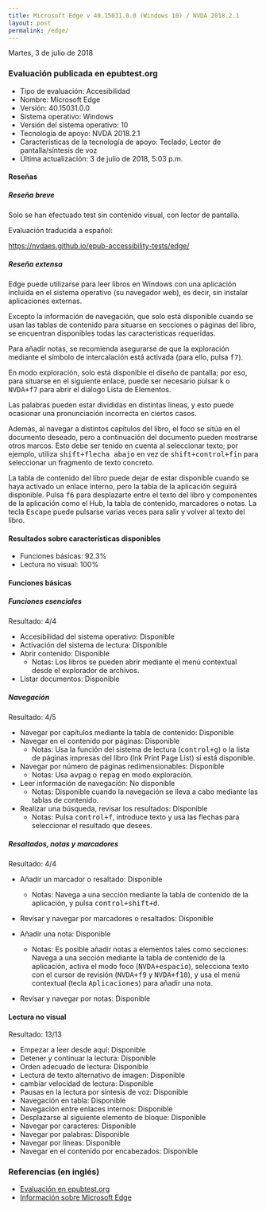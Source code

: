 ```yaml
---
title: Microsoft Edge v 40.15031.0.0 (Windows 10) / NVDA 2018.2.1
layout: post
permalink: /edge/
---
```


<footer>Martes, 3 de julio de 2018</footer>

###  Evaluación publicada en epubtest.org ###

- Tipo de evaluación: Accesibilidad
- Nombre: Microsoft Edge
- Versión: 40.15031.0.0
- Sistema operativo: Windows
- Versión del sistema operativo: 10
- Tecnología de apoyo: NVDA 2018.2.1
- Características de la tecnología de apoyo: Teclado, Lector de pantalla/síntesis de voz
- Última actualización: 3 de julio de 2018, 5:03 p.m.

#### Reseñas ####

##### Reseña breve #####

Solo se han efectuado test sin contenido visual, con lector de pantalla.

Evaluación traducida a español:

https://nvdaes.github.io/epub-accessibility-tests/edge/

##### Reseña extensa #####

Edge puede utilizarse para leer libros en Windows con una aplicación incluida en el sistema operativo (su navegador web), es decir, sin instalar aplicaciones externas.

Excepto la información de navegación, que solo está disponible cuando se usan las tablas de contenido para situarse en secciones o páginas del libro, se encuentran disponibles todas las características requeridas.

Para añadir notas, se recomienda asegurarse de que la exploración mediante el símbolo de intercalación está activada (para ello, pulsa <kbd>f7</kbd>).

En modo exploración, solo está disponible el diseño de pantalla; por eso, para situarse en el siguiente enlace, puede ser necesario pulsar <kbd>k</kbd> o <kbd>NVDA+f7</kbd> para abrir el diálogo Lista de Elementos.

Las palabras pueden estar divididas en distintas líneas, y esto puede ocasionar una pronunciación incorrecta en ciertos casos.

Además, al navegar a distintos capítulos del libro, el foco se sitúa en el documento deseado, pero a continuación del documento pueden mostrarse otros marcos. Esto debe ser tenido en cuenta al seleccionar texto; por ejemplo, utiliza <kbd>shift+flecha abajo</kbd> en vez de <kbd>shift+control+fin</kbd> para seleccionar un fragmento de texto concreto.

La tabla de contenido del libro puede dejar de estar disponible cuando se haya activado un enlace interno, pero la tabla de la aplicación seguirá disponible. Pulsa <kbd>f6</kbd> para desplazarte entre el texto del libro y componentes de la aplicación como el Hub, la tabla de contenido, marcadores o notas. La tecla <kbd>Escape</kbd> puede pulsarse varias veces para salir y volver al texto del libro.

#### Resultados sobre características disponibles ####

- Funciones básicas: 92.3%
- Lectura no visual: 100%

#### Funciones básicas ####

##### Funciones esenciales #####

Resultado: 4/4

- Accesibilidad del sistema operativo: Disponible
- Activación del sistema de lectura: Disponible
- Abrir contenido: Disponible
	- Notas: Los libros se pueden abrir mediante el menú contextual desde el explorador de archivos.
- Listar documentos: Disponible

##### Navegación #####

Resultado: 4/5

- Navegar por capítulos mediante la tabla de contenido: Disponible
- Navegar en el contenido por páginas: Disponible
	- Notas: Usa la función del sistema de lectura (<kbd>control+g</kbd>) o la lista de páginas impresas del libro (<span lang="en">Ink Print Page List</span>) si está disponible.
- Navegar por número de páginas redimensionables: Disponible
	- Notas: Usa <kbd>avpag</kbd> o <kbd>repag</kbd> en modo exploración.
- Leer información de navegación: No disponible
	- Notas: Disponible cuando la navegación se lleva a cabo mediante las tablas de contenido.
- Realizar una búsqueda, revisar los resultados: Disponible
	- Notas: Pulsa <kbd>control+f</kbd>, introduce texto y usa las flechas para seleccionar el resultado que desees.
	
	
##### Resaltados, notas y marcadores #####

Resultado: 4/4

- Añadir un marcador o resaltado: Disponible
	- Notas: Navega a una sección mediante la tabla de contenido de la aplicación, y pulsa <kbd>control+shift+d</kbd>.
	
- Revisar y navegar por marcadores o resaltados: Disponible
- Añadir una nota: Disponible
	- Notas: Es posible añadir notas a elementos tales como secciones: Navega a una sección mediante la tabla de contenido de la aplicación, activa el modo foco (<kbd>NVDA+espacio</kbd>), selecciona texto con el cursor de revisión (<kbd>NVDA+f9</kbd> y <kbd>NVDA+f10</kbd>), y usa el menú contextual (tecla <kbd>Aplicaciones</kbd>) para añadir una nota.
- Revisar y navegar por notas: Disponible

#### Lectura no visual ####

Resultado: 13/13

- Empezar a leer desde aquí: Disponible
- Detener y continuar la lectura: Disponible
- Orden adecuado de lectura: Disponible
- Lectura de texto alternativo de imagen: Disponible
- cambiar velocidad de lectura: Disponible
- Pausas en la lectura por síntesis de voz: Disponible
- Navegación en tabla: Disponible
- Navegación entre enlaces internos: Disponible
- Desplazarse al siguiente elemento de bloque: Disponible
- Navegar por caracteres: Disponible
- Navegar por palabras: Disponible
- Navegar por líneas: Disponible
- Navegar en el contenido por encabezados: Disponible

### Referencias (en inglés) ###

- [Evaluación en epubtest.org](http://epubtest.org/evaluation/467/)
- [Información sobre Microsoft Edge](https://support.microsoft.com/es-es/products/microsoft-edge)
